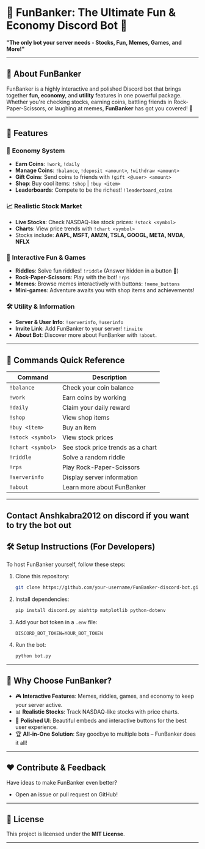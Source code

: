 
# 🎉 **FunBanker: The Ultimate Fun & Economy Discord Bot** 🚀

**"The only bot your server needs - Stocks, Fun, Memes, Games, and More!"**

---

## 📌 **About FunBanker**

FunBanker is a highly interactive and polished Discord bot that brings together **fun, economy**, and **utility** features in one powerful package. Whether you're checking stocks, earning coins, battling friends in Rock-Paper-Scissors, or laughing at memes, **FunBanker** has got you covered! 🌟

---

## 🚀 **Features**

### 🏦 **Economy System**
- **Earn Coins**: `!work`, `!daily`  
- **Manage Coins**: `!balance`, `!deposit <amount>`, `!withdraw <amount>`  
- **Gift Coins**: Send coins to friends with `!gift <@user> <amount>`  
- **Shop**: Buy cool items: `!shop` | `!buy <item>`  
- **Leaderboards**: Compete to be the richest! `!leaderboard_coins`

### 📈 **Realistic Stock Market**
- **Live Stocks**: Check NASDAQ-like stock prices: `!stock <symbol>`  
- **Charts**: View price trends with `!chart <symbol>`  
- Stocks include: **AAPL, MSFT, AMZN, TSLA, GOOGL, META, NVDA, NFLX**

### 🧩 **Interactive Fun & Games**
- **Riddles**: Solve fun riddles! `!riddle` (Answer hidden in a button 🤫)  
- **Rock-Paper-Scissors**: Play with the bot! `!rps`  
- **Memes**: Browse memes interactively with buttons: `!meme_buttons`  
- **Mini-games**: Adventure awaits you with shop items and achievements!

### 🛠️ **Utility & Information**
- **Server & User Info**: `!serverinfo`, `!userinfo`  
- **Invite Link**: Add FunBanker to your server! `!invite`  
- **About Bot**: Discover more about FunBanker with `!about`.

---

## 🔧 **Commands Quick Reference**

| Command              | Description                             |
|-----------------------|-----------------------------------------|
| `!balance`           | Check your coin balance                |
| `!work`              | Earn coins by working                  |
| `!daily`             | Claim your daily reward                |
| `!shop`              | View shop items                        |
| `!buy <item>`        | Buy an item                            |
| `!stock <symbol>`    | View stock prices                      |
| `!chart <symbol>`    | See stock price trends as a chart      |
| `!riddle`            | Solve a random riddle                  |
| `!rps`               | Play Rock-Paper-Scissors               |
| `!serverinfo`        | Display server information             |
| `!about`             | Learn more about FunBanker            |

---

Contact Anshkabra2012 on discord if you want to try the bot out
---

## 🛠️ **Setup Instructions (For Developers)**

To host FunBanker yourself, follow these steps:

1. Clone this repository:
   ```bash
   git clone https://github.com/your-username/FunBanker-discord-bot.git
   ```
2. Install dependencies:
   ```bash
   pip install discord.py aiohttp matplotlib python-dotenv
   ```
3. Add your bot token in a `.env` file:
   ```
   DISCORD_BOT_TOKEN=YOUR_BOT_TOKEN
   ```
4. Run the bot:
   ```bash
   python bot.py
   ```

---

## 🌟 **Why Choose FunBanker?**

- 🎮 **Interactive Features**: Memes, riddles, games, and economy to keep your server active.  
- 📊 **Realistic Stocks**: Track NASDAQ-like stocks with price charts.  
- 🎨 **Polished UI**: Beautiful embeds and interactive buttons for the best user experience.  
- 🏆 **All-in-One Solution**: Say goodbye to multiple bots – FunBanker does it all!  

---

## ❤️ **Contribute & Feedback**

Have ideas to make FunBanker even better?  
- Open an issue or pull request on GitHub!  
---

## 📄 **License**

This project is licensed under the **MIT License**.  



---
